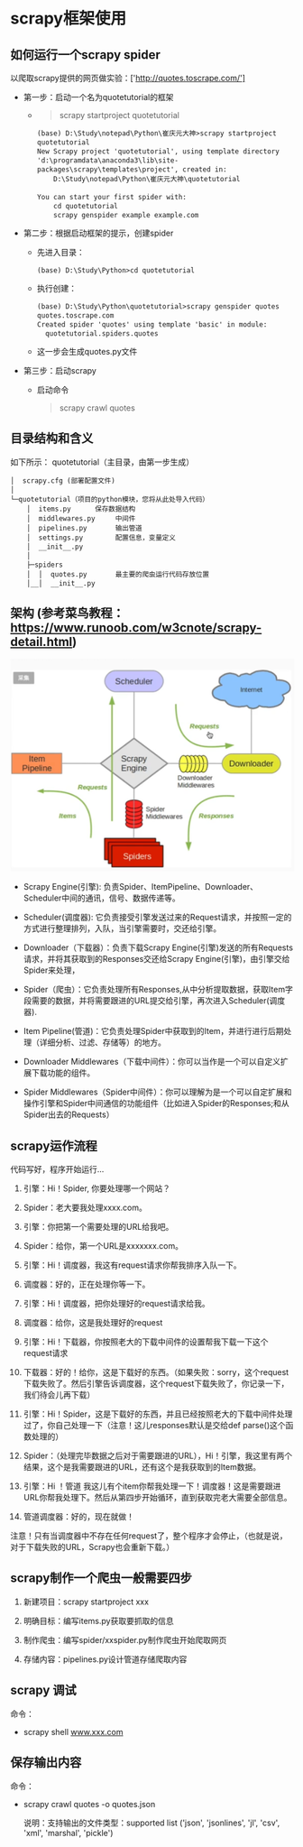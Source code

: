 # scrapy框架使用

## 如何运行一个scrapy spider

以爬取scrapy提供的网页做实验：['http://quotes.toscrape.com/']
- 第一步：启动一个名为quotetutorial的框架
    - >scrapy startproject quotetutorial       
    
          (base) D:\Study\notepad\Python\崔庆元大神>scrapy startproject  quotetutorial
          New Scrapy project 'quotetutorial', using template directory 'd:\programdata\anaconda3\lib\site-packages\scrapy\templates\project', created in:
              D:\Study\notepad\Python\崔庆元大神\quotetutorial
         
          You can start your first spider with:
              cd quotetutorial
              scrapy genspider example example.com
             
- 第二步：根据启动框架的提示，创建spider

    - 先进入目录：
    
          (base) D:\Study\Python>cd quotetutorial
    - 执行创建：
    
          (base) D:\Study\Python\quotetutorial>scrapy genspider quotes quotes.toscrape.com
          Created spider 'quotes' using template 'basic' in module:
            quotetutorial.spiders.quotes
            
    - 这一步会生成quotes.py文件
    
- 第三步：启动scrapy
    - 启动命令
        
        >scrapy crawl quotes
        
## 目录结构和含义
如下所示：
    quotetutorial（主目录，由第一步生成）
    
    │  scrapy.cfg (部署配置文件)
    │
    └─quotetutorial（项目的python模块，您将从此处导入代码）
        │  items.py      保存数据结构
        │  middlewares.py     中间件
        │  pipelines.py       输出管道
        │  settings.py        配置信息，变量定义
        │  __init__.py
        │
        ├─spiders
        │  │  quotes.py       最主要的爬虫运行代码存放位置
        │__│  __init__.py     

## 架构 (参考菜鸟教程：https://www.runoob.com/w3cnote/scrapy-detail.html)
![Aaron Swartz](https://raw.githubusercontent.com/Yan199405/Python_note/master/cui-spider/images/scrapykuangjia.png)

- Scrapy Engine(引擎): 负责Spider、ItemPipeline、Downloader、Scheduler中间的通讯，信号、数据传递等。

- Scheduler(调度器): 它负责接受引擎发送过来的Request请求，并按照一定的方式进行整理排列，入队，当引擎需要时，交还给引擎。

- Downloader（下载器）：负责下载Scrapy Engine(引擎)发送的所有Requests请求，并将其获取到的Responses交还给Scrapy Engine(引擎)，由引擎交给Spider来处理，

- Spider（爬虫）：它负责处理所有Responses,从中分析提取数据，获取Item字段需要的数据，并将需要跟进的URL提交给引擎，再次进入Scheduler(调度器).

- Item Pipeline(管道)：它负责处理Spider中获取到的Item，并进行进行后期处理（详细分析、过滤、存储等）的地方。

- Downloader Middlewares（下载中间件）：你可以当作是一个可以自定义扩展下载功能的组件。

- Spider Middlewares（Spider中间件）：你可以理解为是一个可以自定扩展和操作引擎和Spider中间通信的功能组件（比如进入Spider的Responses;和从Spider出去的Requests）
## scrapy运作流程

代码写好，程序开始运行...

1. 引擎：Hi！Spider, 你要处理哪一个网站？

2. Spider：老大要我处理xxxx.com。

3. 引擎：你把第一个需要处理的URL给我吧。

4. Spider：给你，第一个URL是xxxxxxx.com。

5. 引擎：Hi！调度器，我这有request请求你帮我排序入队一下。

6. 调度器：好的，正在处理你等一下。

7. 引擎：Hi！调度器，把你处理好的request请求给我。

8. 调度器：给你，这是我处理好的request

9. 引擎：Hi！下载器，你按照老大的下载中间件的设置帮我下载一下这个request请求

10. 下载器：好的！给你，这是下载好的东西。（如果失败：sorry，这个request下载失败了。然后引擎告诉调度器，这个request下载失败了，你记录一下，我们待会儿再下载）

11. 引擎：Hi！Spider，这是下载好的东西，并且已经按照老大的下载中间件处理过了，你自己处理一下（注意！这儿responses默认是交给def parse()这个函数处理的）

12. Spider：（处理完毕数据之后对于需要跟进的URL），Hi！引擎，我这里有两个结果，这个是我需要跟进的URL，还有这个是我获取到的Item数据。

13. 引擎：Hi ！管道 我这儿有个item你帮我处理一下！调度器！这是需要跟进URL你帮我处理下。然后从第四步开始循环，直到获取完老大需要全部信息。

14. 管道调度器：好的，现在就做！

 注意！只有当调度器中不存在任何request了，整个程序才会停止，（也就是说，对于下载失败的URL，Scrapy也会重新下载。）

## scrapy制作一个爬虫一般需要四步
1. 新建项目：scrapy startproject xxx

2. 明确目标：编写items.py获取要抓取的信息

3. 制作爬虫：编写spider/xxspider.py制作爬虫开始爬取网页

4. 存储内容：pipelines.py设计管道存储爬取内容


## scrapy 调试
命令：
- scrapy shell www.xxx.com

## 保存输出内容
命令：
- scrapy crawl quotes -o quotes.json

   说明：支持输出的文件类型：supported list ('json', 'jsonlines', 'jl', 'csv', 'xml', 'marshal', 'pickle')
